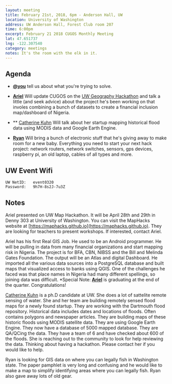 ```yaml
---
layout: meeting
title: February 21st, 2018, 6pm - Anderson Hall, UW
location: University of Washington
address: UW Anderson Hall, Forest Club room 207
time: 6:00pm
excerpt: February 21 2018 CUGOS Monthly Meeting
lat: 47.651737
lng: -122.307540
category: meetings
notes: It's the room with the elk in it.
---
```



## Agenda
- **[@you](http://cugos.org/people/)** tell us about what you're trying to solve.

- **[Ariel](https://github.com/akadouri)** Will update CUGOS on the [UW Geography Hackathon](https://maphacks.github.io/) and talk a little (and seek advice) about the project he's been working on that involes combining a bunch of datasets to create a financial inclusion map/dashboard of Nigeria. 

- ** [Catherine Kuhn](http://www.thebutmanlab.com/catherine-kuhn/) Will talk about her startup mapping historical flood data using MODIS data and Google Earth Engine.

- **[Ryan](https://github.com/foundatron)** Will bring a bunch of electronic stuff that he's giving away to make room for a new baby. Everything you need to start your next hack project: network routers, network switches, sensors, gps devices, raspberry pi, an old laptop, cables of all types and more. 

## UW Event Wifi

```
UW NetID:   event0320
Password:   9h7H-8s2J-7u3Z
```

## Notes

Ariel presented on UW Map Hackathon.   It will be April 28th and 29th in Denny 303 at University of Washington.  You can visit the MapHacks website at [https://maphacks.github.io](https://maphacks.github.io).  They are looking for teachers to present workshops.  If interested, contact Ariel.  

Ariel has his first Real GIS Job.  He used to be an Android programmer.  He will be pulling in data from many financial organizations and start mapping risk in Nigeria.  The project is for BFA, CBN, NIBSS and the Bill and Melinda Gates Foundation.  The output will be an Atlas and digital Dashboard.  He imported all the various data sources into a PostgreSQL database and built maps that visualized access to banks using QGIS.  One of the challenges he faced was that place names in Nigeria had many different spellings, so joining data was difficult.
*Special Note: **[Ariel](https://github.com/akadouri)** is graduating at the end of the quarter.  Congratulations!

[Catherine Kuhn](http://www.thebutmanlab.com/catherine-kuhn/) is a ph.D candidate at UW.  She does a lot of sattelite remote sensing of water.  She and her team are building remotely sensed flood maps for a newly found startup.  They are working with the Dartmouth flood repository.  Historical data includes dates and locations of floods.  Often contains polygons and newspaper articles.  They are building maps of these historic floods using MODIS satellite data.  They are using Google Earth Engine.  They now have a database of 5000 mapped database.  They are QA/QCing the data.  They have a team of 6 and have checked about 600 of the floods.  She is reaching out to the community to look for help reviewing the data.  Thinking about having a hackathon.  Please contact her if you would like to help.


Ryan is looking for GIS data on where you can legally fish in Washington state.  The paper pamphlet is very long and confusing and he would like to make a map to simplify identifying areas where you can legally fish.  Ryan also gave away lots of old gear.
